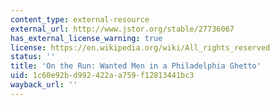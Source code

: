 ```yaml
---
content_type: external-resource
external_url: http://www.jstor.org/stable/27736067
has_external_license_warning: true
license: https://en.wikipedia.org/wiki/All_rights_reserved
status: ''
title: 'On the Run: Wanted Men in a Philadelphia Ghetto'
uid: 1c60e92b-d992-422a-a759-f12813441bc3
wayback_url: ''
---
```

